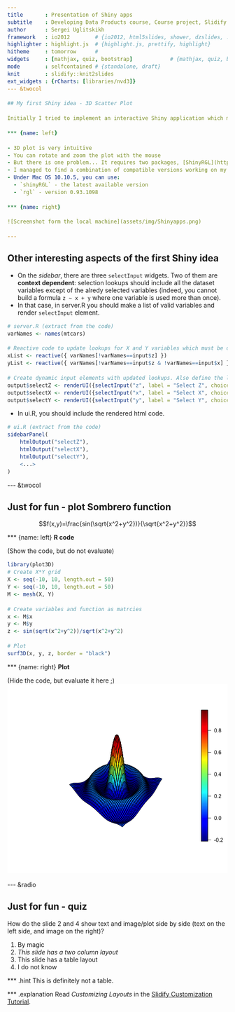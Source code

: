 ```yaml
---
title       : Presentation of Shiny apps 
subtitle    : Developing Data Products course, Course project, Slidify assignment
author      : Sergei Uglitskikh
framework   : io2012        # {io2012, html5slides, shower, dzslides, ...}
highlighter : highlight.js  # {highlight.js, prettify, highlight}
hitheme     : tomorrow      # 
widgets     : [mathjax, quiz, bootstrap]            # {mathjax, quiz, bootstrap}
mode        : selfcontained # {standalone, draft}
knit        : slidify::knit2slides
ext_widgets : {rCharts: [libraries/nvd3]}
--- &twocol

## My first Shiny idea - 3D Scatter Plot

Initially I tried to implement an interactive Shiny application which may help to explore a dataset on 3D scatter plot.

*** {name: left}

- 3D plot is very intuitive
- You can rotate and zoom the plot with the mouse
- But there is one problem... It requires two packages, [ShinyRGL](https://github.com/trestletech/shinyRGL) and [RGL](https://r-forge.r-project.org/projects/rgl/), which latest versions are currently INCOMPATIBLE.
- I managed to find a combination of compatible versions working on my local machine, but it does not work on the Shinyapps.io server.
- Under Mac OS 10.10.5, you can use:
  - `shinyRGL` - the latest available version
  - `rgl` - version 0.93.1098

*** {name: right}

![Screenshot form the local machine](assets/img/Shinyapps.png)

---
```


## Other interesting aspects of the first Shiny idea

- On the _sidebar_, there are three `selectInput` widgets. Two of them are __context dependent__: selection lookups should  include all the dataset variables except of the alredy selected variables (indeed, you cannot build a formula `z ~ x + y` where one variable is used more than once).
- In that case, in server.R you should make a list of valid variables and render `selectInput` element.

```r
# server.R (extract from the code)
varNames <- names(mtcars)

# Reactive code to update lookups for X and Y variables which must be different from Z and each other.
xList <- reactive({ varNames[!varNames==input$z] })
yList <- reactive({ varNames[!varNames==input$z & !varNames==input$x] })

# Create dynamic input elements with updated lookups. Also define the lookup default values.
output$selectZ <- renderUI({selectInput("z", label = "Select Z", choices = varNames, selected = "mpg")})
output$selectX <- renderUI({selectInput("x", label = "Select X", choices = xList(), selected = "cyl")})
output$selectY <- renderUI({selectInput("y", label = "Select Y", choices = yList(), selected = "disp")})
```
- In ui.R, you should include the rendered html code.

```r
# ui.R (extract from the code)
sidebarPanel(
    htmlOutput("selectZ"),
    htmlOutput("selectX"),
    htmlOutput("selectY"),
    <...>
)
```

--- &twocol

## Just for fun - plot Sombrero function

$$f(x,y)=\frac{sin(\sqrt{x^2+y^2})}{\sqrt{x^2+y^2}}$$

*** {name: left}
__R code__

(Show the code, but do not evaluate)

```r
library(plot3D)
# Create X*Y grid
X <- seq(-10, 10, length.out = 50)
Y <- seq(-10, 10, length.out = 50)
M <- mesh(X, Y)

# Create variables and function as matrcies
x <- M$x
y <- M$y
z <- sin(sqrt(x^2+y^2))/sqrt(x^2+y^2)

# Plot
surf3D(x, y, z, border = "black")
```
*** {name: right}
__Plot__

(Hide the code, but evaluate it here ;)
![plot of chunk unnamed-chunk-4](assets/fig/unnamed-chunk-4-1.png) 

--- &radio

## Just for fun - quiz

How do the slide 2 and 4 show text and image/plot side by side (text on the left side, and image on the right)?

1. By magic
2. _This slide has a two column layout_
3. This slide has a table layout
3. I do not know

*** .hint
This is definitely not a table.

*** .explanation
Read _Customizing Layouts_ in the [Slidify Customization Tutorial](http://slidify.org/customize.html).





